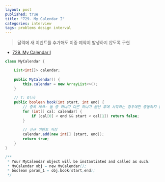 ```yaml
---
layout: post
published: true
title: "729. My Calendar I"
categories: interview
tags: problems design interval
---
```


> 달력에 새 이벤트를 추가해도 이중 예약이 발생하지 않도록 구현

- [729. My Calendar I](https://leetcode.com/problems/my-calendar-i/)

```java
class MyCalendar {

    List<int[]> calendar;
    
    public MyCalendar() {
        this.calendar = new ArrayList<>();
    }
    
    // T: O(n)
    public boolean book(int start, int end) {
        // 중복 체크: 둘 중 하나가 다른 하나가 끝난 후에 시작하는 경우에만 충돌하지 않는다.
        for (int[] cal: calendar) {
            if (cal[0] < end && start < cal[1]) return false;
        }
        
        // 신규 이벤트 저장
        calendar.add(new int[] {start, end});
        return true;
    }
}

/**
 * Your MyCalendar object will be instantiated and called as such:
 * MyCalendar obj = new MyCalendar();
 * boolean param_1 = obj.book(start,end);
 */
```
